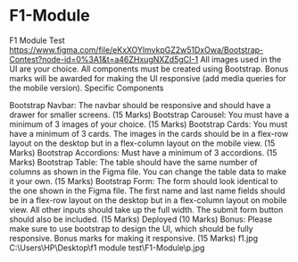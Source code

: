 # F1-Module
F1 Module Test
https://www.figma.com/file/eKxXOYlmvkpGZ2w51DxOwa/Bootstrap-Contest?node-id=0%3A1&t=a46ZHxugNXZd5gCI-1
All images used in the UI are your choice.
All components must be created using Bootstrap.
Bonus marks will be awarded for making the UI responsive (add media queries for the mobile version).
Specific Components

Bootstrap Navbar: The navbar should be responsive and should have a drawer for smaller screens. (15 Marks)
Bootstrap Carousel: You must have a minimum of 3 images of your choice. (15 Marks)
Bootstrap Cards: You must have a minimum of 3 cards. The images in the cards should be in a flex-row layout on the desktop but in a flex-column layout on the mobile view. (15 Marks)
Bootstrap Accordions: Must have a minimum of 3 accordions. (15 Marks)
Bootstrap Table: The table should have the same number of columns as shown in the Figma file. You can change the table data to make it your own. (15 Marks)
Bootstrap Form: The form should look identical to the one shown in the Figma file. The first name and last name fields should be in a flex-row layout on the desktop but in a flex-column layout on mobile view. All other inputs should take up the full width. The submit form button should also be included. (15 Marks)
Deployed (10 Marks)
Bonus: Please make sure to use bootstrap to design the UI, which should be fully responsive. Bonus marks for making it responsive. (15 Marks)
f1.jpg
C:\Users\HP\Desktop\f1 module test\F1-Module\p.jpg